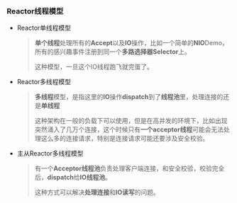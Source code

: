 ### Reactor线程模型

- Reactor单线程模型

  > **单个线程**处理所有的**Accept**以及**IO**操作，比如一个简单的**NIO**Demo，所有的感兴趣事件注册到同一个**多路选择器Selector**上。
  >
  > 这种模型，一旦这个IO线程跑飞就完蛋了。

- Reactor多线程模型

  > **多线程**模型，是指这里的**IO**操作**dispatch**到了**线程池**里，处理连接的还是**单线程**
  >
  > 这种架构在一般的负载下可以使用，但是在高并发的环境下，比如出现突然涌入了几万个连接，这个时候只有**一个acceptor线程**可能会无法处理这么多的连接请求，特别是连接请求可能还要涉及安全校验。

- 主从Reactor多线程模型

  > 有一个**Acceptor线程池**负责处理客户端连接，和安全校验，校验完全后，**dispatch**给**IO线程池**。
  >
  > 这种方式可以解决**处理连接**和**IO读写**的问题。